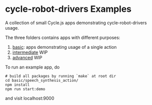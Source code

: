 # cycle-robot-drivers Examples

A collection of small Cycle.js apps demonstrating cycle-robot-drivers usage.

The three folders contains apps with different purposes:

1. [basic](./basic): apps demonstrating usage of a single action
2. [intermediate](./intermediate) WIP
3. [advanced](./advanced) WIP

To run an example app, do

```
# build all packages by running `make` at root dir
cd basic/speech_synthesis_action/
npm install
npm run start:demo
```

and visit localhost:9000
